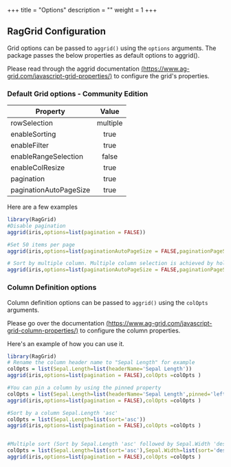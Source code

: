 +++
title = "Options"
description = ""
weight = 1
+++


## RagGrid Configuration

Grid options can be passed to ```aggrid()``` using the ```options``` arguments. The package passes the below properties as default options to aggrid(). 

Please read through the aggrid documentation [(https://www.ag-grid.com/javascript-grid-properties/)](https://www.ag-grid.com/javascript-grid-properties/) to configure the grid's properties.

### Default Grid options - Community Edition

| Property        | Value           |
| ------------- |:-------------:|
| rowSelection      | multiple |
| enableSorting      | true      |
| enableFilter | true      |
| enableRangeSelection | false      |
| enableColResize | true      |
| pagination | true      |
| paginationAutoPageSize | true   |

Here are a few examples
```r
library(RagGrid)
#Disable pagination
aggrid(iris,options=list(pagination = FALSE))

#Set 50 items per page
aggrid(iris,options=list(paginationAutoPageSize = FALSE,paginationPageSize=50))

# Sort by multiple column. Multiple column selection is achieved by holding down Control and selecting multiple columns.
aggrid(iris,options=list(paginationAutoPageSize = FALSE,paginationPageSize=50,multiSortKey='ctrl'))
```

### Column Definition options
Column definition options can be passed to ```aggrid()``` using the ```colOpts``` arguments. 

Please go over the documentation [(https://www.ag-grid.com/javascript-grid-column-properties/)](https://www.ag-grid.com/javascript-grid-column-properties/)  to configure the column properties.

Here's an example of how you can use it.

```r
library(RagGrid)
# Rename the column header name to "Sepal Length" for example
colOpts = list(Sepal.Length=list(headerName='Sepal Length'))
aggrid(iris,options=list(pagination = FALSE),colOpts =colOpts )

#You can pin a column by using the pinned property
colOpts = list(Sepal.Length=list(headerName='Sepal Length',pinned='left'))
aggrid(iris,options=list(pagination = FALSE),colOpts =colOpts )

#Sort by a column Sepal.Length 'asc'
colOpts = list(Sepal.Length=list(sort='asc'))
aggrid(iris,options=list(pagination = FALSE),colOpts =colOpts )


#Multiple sort (Sort by Sepal.Length 'asc' followed by Sepal.Width 'desc' )
colOpts = list(Sepal.Length=list(sort='asc'),Sepal.Width=list(sort='desc'))
aggrid(iris,options=list(pagination = FALSE),colOpts =colOpts )
```